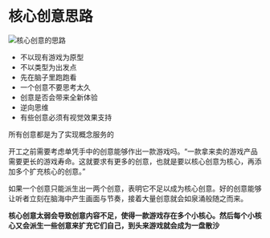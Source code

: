 # 核心创意思路

<img data-id="20240608183100" src="https://cdn.ipfsscan.io/weibo/large/005ZoLfCgy1hqi4k36w89j30t20fy78a.jpg" alt="核心创意的思路" />

- 不以现有游戏为原型
- 不以类型为出发点
- 先在脑子里跑跑看
- 一个创意不要思考太久
- 创意是否会带来全新体验
- 逆向思维
- 有些创意必须有视觉效果支持


所有创意都是为了实现概念服务的

开工之前需要考虑单凭手中的创意能够作出一款游戏吗。“一款拿来卖的游戏产品需要更长的游戏寿命。这就要求有更多的创意，也就是要以核心创意为核心，再添加多个扩充核心的创意。”

如果一个创意只能派生出一两个创意，表明它不足以成为核心创意。好的创意能够让听者立刻在脑海中产生画面与节奏，接着大量创意就会如泉涌般随之而来。

**核心创意太弱会导致创意内容不足，使得一款游戏存在多个小核心。然后每个小核心又会派生一些创意来扩充它们自己，到头来游戏就会成为一盘散沙**


